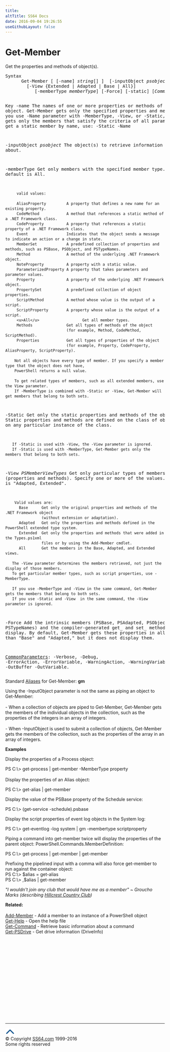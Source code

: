 ```yaml
---
title:
altTitle: SS64 Docs
date: 2016-09-04 19:26:55
useGithubLayout: false
---
```

<!-- #BeginLibraryItem "/Library/head_ps.lbi" --><!-- #EndLibraryItem --><h1>Get-Member</h1> 
<p>Get the properties and methods of object(s).</p>
<pre>Syntax
      Get-Member [ [-name] <i>string</i>[] ]  [-inputObject <i>psobject</i>]
        [-View {Extended | Adapted | Base | All}]
           [-memberType <i>memberType</i>] [-Force] [-static] [<i>CommonParameters</i>]

Key
   -name
       The names of one or more properties or methods of the object.
       Get-Member gets only the specified properties and methods.
       If you use -Name parameter with -MemberType, -View, or -Static, Get-Member gets
       only the members that satisfy the criteria of all parameters. 
       To get a static member by name, use: -Static -Name

   -inputObject <i>psobject</i>
       The object(s) to retrieve information about.

   -memberType 
       Get only members with the specified member type. The default is All. 

         valid values: 

         AliasProperty         A property that defines a new name for an existing property.
         CodeMethod            A method that references a static method of a .NET Framework class.
         CodeProperty          A property that references a static property of a .NET Framework class.
         Event                 Indicates that the object sends a message to indicate an action or a change in state.
         MemberSet             A predefined collection of properties and methods, such as PSBase, PSObject, and PSTypeNames.
         Method                A method of the underlying .NET Framework object. 
         NoteProperty          A property with a static value.
         ParameterizedProperty A property that takes parameters and parameter values. 
         Property              A property of the underlying .NET Framework object.
         PropertySet           A predefined collection of object properties.
         ScriptMethod          A method whose value is the output of a script.
         ScriptProperty        A property whose value is the output of a script.
         <u>All</u>                   Get all member types.
         Methods               Get all types of methods of the object
                               (for example, Method, CodeMethod, ScriptMethod).
         Properties            Get all types of properties of the object
                               (for example, Property, CodeProperty, AliasProperty, ScriptProperty).

        Not all objects have every type of member. If you specify a member type that the object does not have, 
        PowerShell returns a null value.

        To get related types of members, such as all extended members, use the View parameter. 
        If -MemberType is combined with -Static or -View, Get-Member will get members that belong to both sets.

   -Static
       Get only the static properties and methods of the object. 
       Static properties and methods are defined on the class of objects, not on any
       particular instance of the class.

       If -Static is used with -View, the -View parameter is ignored.
       If -Static is used with -MemberType, Get-Member gets only the members that belong to both sets.

   -View <i>PSMemberViewTypes</i>
       Get only particular types of members (properties and methods).
       Specify one or more of the values. The default is "Adapted, Extended".

        Valid values are:
          Base      Get only the original properties and methods of the .NET Framework object
                    (without extension or adaptation).
          Adapted   Get only the properties and methods defined in the PowerShell extended type system.
          Extended  Get only the properties and methods that were added in the Types.ps1xml 
                    files or by using the Add-Member cmdlet.
          All       Get the members in the Base, Adapted, and Extended views.

       The -View parameter determines the members retrieved, not just the display of those members. 
       To get particular member types, such as script properties, use -MemberType.

       If you use -MemberType and -View in the same command, Get-Member gets the members that belong to both sets. 
       If you use -Static and -View  in the same command, the -View parameter is ignored.

   -Force
       Add the intrinsic members (PSBase, PSAdapted, PSObject, PSTypeNames)
       and the compiler-generated get_ and set_ methods to the display.
       By default, Get-Member gets these properties in all views other than "Base"
       and "Adapted," but it does not display them.

   <a href="common.html">CommonParameters</a>:
       -Verbose, -Debug, -ErrorAction, -ErrorVariable, -WarningAction, -WarningVariable,
       -OutBuffer -OutVariable.</pre>
<p>Standard <a href="get-alias.html">Aliases</a> for Get-Member:<span class="code"> <b>gm</b></span></p>
<p>Using the <span class="code">-InputObject</span> parameter is not the same as piping an object to Get-Member:<br>
<br>
- When  a collection of objects are piped to Get-Member, Get-Member gets the members of the individual objects in the collection, such as the properties of the integers in an array of integers. <br>
<br>
- When <span class="code">-InputObject</span> is used to submit a collection of objects, Get-Member gets the members of the collection, such as the properties of the array in an array of integers.</p>
<p><b>Examples</b></p>
<p>Display the properties of a Process object:</p>
<p><span class="code">PS C:\&gt; get-process | get-member -MemberType property</span><br>
  <br>
  Display the properties of an Alias object:</p>
<p class="code">PS C:\&gt; get-alias | get-member</p>
<p>Display the value of the PSBase property of the Schedule service:</p>
<p><span class="code">PS C:\&gt; (get-service -schedule).psbase</span></p>
<p>Display  the script properties of event log objects in the System log:</p>
<p class="code">PS C:\&gt; get-eventlog -log system | gm -membertype scriptproperty</p>
<p>Piping a command into get-member twice will display the properties of the parent object: PowerShell.Commands.MemberDefinition:</p>
<p class="code">PS C:\&gt; get-process | get-member | get-member</p>
<p>Prefixing the pipelined input with a comma will also force <span class="code">get-member</span> to run against the container object:<br>
<span class="code"> PS C:\&gt; $alias = get-alias<br>PS C:\&gt; ,$alias | get-member</span> </p>
<p class="quote"><i>"I wouldn't join any club that would have me as a member" ~  Groucho Marks (describing <a href="http://en.wikipedia.org/wiki/Hillcrest_Country_Club_(Los_Angeles)">Hillcrest Country Club</a>) </i></p>
<p><b>Related:</b><br>
  <br>
  <a href="add-member.html">Add-Member</a> - Add a member to an instance of a PowerShell object<br>
<a href="get-help.html">Get-Help</a> - Open the help file<br>
<a href="get-command.html">Get-Command</a> - Retrieve basic information about a command<br>
<a href="get-psdrive.html">Get-PSDrive</a> - Get drive information (DriveInfo)</p><!-- #BeginLibraryItem "/Library/foot_ps.lbi" --><p>
<!-- PowerShell300 -->
<ins class="adsbygoogle" style="display:inline-block;width:300px;height:250px" data-ad-client="ca-pub-6140977852749469" data-ad-slot="6253539900"></ins>
<script>
(adsbygoogle = window.adsbygoogle || []).push({});
</script></p>
<hr>
<div id="bl" class="footer"><a href="get-member.html#"><img src="../images/top.png" width="30" height="22" alt="Back to the Top"></a></div>
<div id="br" class="footer, tagline">© Copyright <a href="http://ss64.com/">SS64.com</a> 1999-2016<br>
Some rights reserved</div><!-- #EndLibraryItem -->

